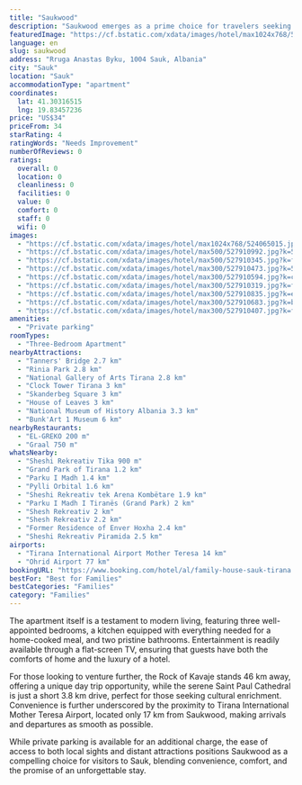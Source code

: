 ```yaml
---
title: "Saukwood"
description: "Saukwood emerges as a prime choice for travelers seeking comfort and convenience in the heart of Sauk."
featuredImage: "https://cf.bstatic.com/xdata/images/hotel/max1024x768/524065015.jpg?k=44a511e957bcf71539b083419504a3616b5dabc1d07150d2256555409a087351&o=&hp=1"
language: en
slug: saukwood
address: "Rruga Anastas Byku, 1004 Sauk, Albania"
city: "Sauk"
location: "Sauk"
accommodationType: "apartment"
coordinates:
  lat: 41.30316515
  lng: 19.83457236
price: "US$34"
priceFrom: 34
starRating: 4
ratingWords: "Needs Improvement"
numberOfReviews: 0
ratings:
  overall: 0
  location: 0
  cleanliness: 0
  facilities: 0
  value: 0
  comfort: 0
  staff: 0
  wifi: 0
images:
  - "https://cf.bstatic.com/xdata/images/hotel/max1024x768/524065015.jpg?k=44a511e957bcf71539b083419504a3616b5dabc1d07150d2256555409a087351&o=&hp=1"
  - "https://cf.bstatic.com/xdata/images/hotel/max500/527910992.jpg?k=53f985d44542f15265fa6c2c25f0f91375b46c635939fd7734d84ccbb39de77a&o=&hp=1"
  - "https://cf.bstatic.com/xdata/images/hotel/max500/527910345.jpg?k=f7a1110696bac86bb102094ef87b2f45ad2e0d0205bd401943c1744307b83ab5&o=&hp=1"
  - "https://cf.bstatic.com/xdata/images/hotel/max300/527910473.jpg?k=59c6c02ca66c37c5ef019923220e9959006d06c409259f7bba8f461189c6340a&o=&hp=1"
  - "https://cf.bstatic.com/xdata/images/hotel/max300/527910594.jpg?k=c784f69e04daadf13b90fde6acdc19db745692745b1932f5c1426d5de1796a59&o=&hp=1"
  - "https://cf.bstatic.com/xdata/images/hotel/max300/527910319.jpg?k=f5c6b46836a6b2cad922a3273b839499a95f75060713664930ffa1397da13eaf&o=&hp=1"
  - "https://cf.bstatic.com/xdata/images/hotel/max300/527910835.jpg?k=ecfc763705c98d9032ef7d30ae4eb5c29a6e718354a754eefadb5edefde2dbcd&o=&hp=1"
  - "https://cf.bstatic.com/xdata/images/hotel/max300/527910683.jpg?k=b268d0d241ddf6dbed82ddc8d1400772402e49d8ce0030c0b18ef2aa497f22ac&o=&hp=1"
  - "https://cf.bstatic.com/xdata/images/hotel/max300/527910407.jpg?k=f734cc42eb764e987440e531f9bdba8a34a8aec0ebd14f6873e3219268431800&o=&hp=1"
amenities:
  - "Private parking"
roomTypes:
  - "Three-Bedroom Apartment"
nearbyAttractions:
  - "Tanners' Bridge 2.7 km"
  - "Rinia Park 2.8 km"
  - "National Gallery of Arts Tirana 2.8 km"
  - "Clock Tower Tirana 3 km"
  - "Skanderbeg Square 3 km"
  - "House of Leaves 3 km"
  - "National Museum of History Albania 3.3 km"
  - "Bunk'Art 1 Museum 6 km"
nearbyRestaurants:
  - "EL-GREKO 200 m"
  - "Graal 750 m"
whatsNearby:
  - "Sheshi Rekreativ Tika 900 m"
  - "Grand Park of Tirana 1.2 km"
  - "Parku I Madh 1.4 km"
  - "Pylli Orbital 1.6 km"
  - "Sheshi Rekreativ tek Arena Kombëtare 1.9 km"
  - "Parku I Madh I Tiranës (Grand Park) 2 km"
  - "Shesh Rekreativ 2 km"
  - "Shesh Rekreativ 2.2 km"
  - "Former Residence of Enver Hoxha 2.4 km"
  - "Sheshi Rekreativ Piramida 2.5 km"
airports:
  - "Tirana International Airport Mother Teresa 14 km"
  - "Ohrid Airport 77 km"
bookingURL: "https://www.booking.com/hotel/al/family-house-sauk-tirana.en-gb.html?aid=8035640"
bestFor: "Best for Families"
bestCategories: "Families"
category: "Families"
---
```


The apartment itself is a testament to modern living, featuring three well-appointed bedrooms, a kitchen equipped with everything needed for a home-cooked meal, and two pristine bathrooms. Entertainment is readily available through a flat-screen TV, ensuring that guests have both the comforts of home and the luxury of a hotel.

For those looking to venture further, the Rock of Kavaje stands 46 km away, offering a unique day trip opportunity, while the serene Saint Paul Cathedral is just a short 3.8 km drive, perfect for those seeking cultural enrichment. Convenience is further underscored by the proximity to Tirana International Mother Teresa Airport, located only 17 km from Saukwood, making arrivals and departures as smooth as possible.

While private parking is available for an additional charge, the ease of access to both local sights and distant attractions positions Saukwood as a compelling choice for visitors to Sauk, blending convenience, comfort, and the promise of an unforgettable stay.